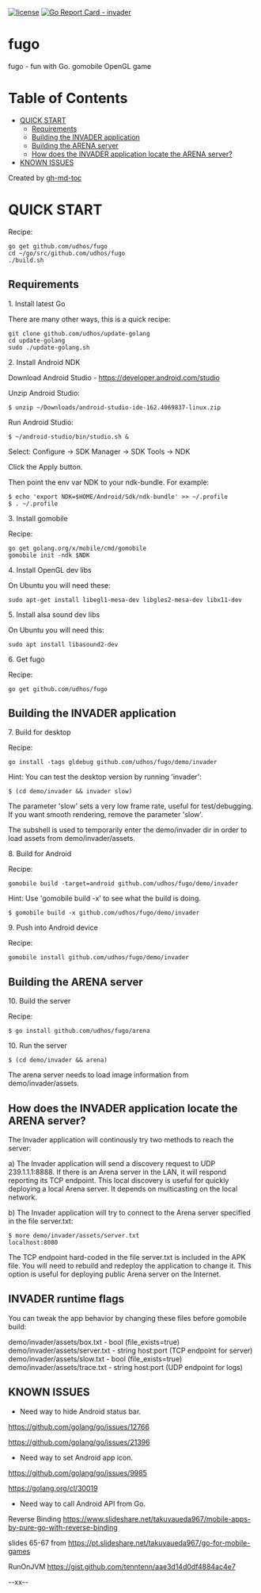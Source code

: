 [![license](http://img.shields.io/badge/license-MIT-blue.svg)](https://github.com/udhos/fugo/blob/master/LICENSE)
[![Go Report Card - invader](https://goreportcard.com/badge/github.com/udhos/fugo/invader)](https://goreportcard.com/report/github.com/udhos/fugo/invader)

# fugo
fugo - fun with Go. gomobile OpenGL game

# Table of Contents

* [QUICK START](#quick-start)
  * [Requirements](#requirements)
  * [Building the INVADER application](#building-the-invader-application)
  * [Building the ARENA server](#building-the-arena-server)
  * [How does the INVADER application locate the ARENA server?](#how-does-the-invader-application-locate-the-arena-server)
* [KNOWN ISSUES](#known-issues)

Created by [gh-md-toc](https://github.com/ekalinin/github-markdown-toc.go)

# QUICK START

Recipe:

    go get github.com/udhos/fugo
    cd ~/go/src/github.com/udhos/fugo
    ./build.sh

## Requirements

1\. Install latest Go

There are many other ways, this is a quick recipe:

    git clone github.com/udhos/update-golang
    cd update-golang
    sudo ./update-golang.sh

2\. Install Android NDK

Download Android Studio - https://developer.android.com/studio

Unzip Android Studio:

    $ unzip ~/Downloads/android-studio-ide-162.4069837-linux.zip

Run Android Studio:

    $ ~/android-studio/bin/studio.sh &

Select: Configure -> SDK Manager -> SDK Tools -> NDK

Click the Apply button.

Then point the env var NDK to your ndk-bundle. For example:

    $ echo 'export NDK=$HOME/Android/Sdk/ndk-bundle' >> ~/.profile
    $ . ~/.profile

3\. Install gomobile

Recipe:

    go get golang.org/x/mobile/cmd/gomobile
    gomobile init -ndk $NDK

4\. Install OpenGL dev libs

On Ubuntu you will need these:

    sudo apt-get install libegl1-mesa-dev libgles2-mesa-dev libx11-dev

5\. Install alsa sound dev libs

On Ubuntu you will need this:

    sudo apt install libasound2-dev

6\. Get fugo

Recipe:

    go get github.com/udhos/fugo

## Building the INVADER application

7\. Build for desktop

Recipe:

    go install -tags gldebug github.com/udhos/fugo/demo/invader

Hint: You can test the desktop version by running 'invader':

    $ (cd demo/invader && invader slow)

The parameter 'slow' sets a very low frame rate, useful for test/debugging.
If you want smooth rendering, remove the parameter 'slow'.

The subshell is used to temporarily enter the demo/invader dir in order to load assets from demo/invader/assets.

8\. Build for Android

Recipe:

    gomobile build -target=android github.com/udhos/fugo/demo/invader

Hint: Use 'gomobile build -x' to see what the build is doing.

    $ gomobile build -x github.com/udhos/fugo/demo/invader

9\. Push into Android device

Recipe:

    gomobile install github.com/udhos/fugo/demo/invader

## Building the ARENA server

10\. Build the server

Recipe:

    $ go install github.com/udhos/fugo/arena

10\. Run the server

    $ (cd demo/invader && arena)

The arena server needs to load image information from demo/invader/assets.

## How does the INVADER application locate the ARENA server?

The Invader application will continously try two methods to reach the server:

a) The Invader application will send a discovery request to UDP 239.1.1.1:8888. If there is an Arena server in the LAN, it will respond reporting its TCP endpoint. This local discovery is useful for quickly deploying a local Arena server. It depends on multicasting on the local network.

b) The Invader application will try to connect to the Arena server specified in the file server.txt:

    $ more demo/invader/assets/server.txt 
    localhost:8080

The TCP endpoint hard-coded in the file server.txt is included in the APK file. You will need to rebuild and redeploy the application to change it. This option is useful for deploying public Arena server on the Internet.

## INVADER runtime flags

You can tweak the app behavior by changing these files before gomobile build:

demo/invader/assets/box.txt    - bool (file_exists=true)
demo/invader/assets/server.txt - string host:port (TCP endpoint for server)
demo/invader/assets/slow.txt   - bool (file_exists=true)
demo/invader/assets/trace.txt  - string host:port (UDP endpoint for logs)

## KNOWN ISSUES

- Need way to hide Android status bar.

https://github.com/golang/go/issues/12766

https://github.com/golang/go/issues/21396

- Need way to set Android app icon.

https://github.com/golang/go/issues/9985

https://golang.org/cl/30019

- Need way to call Android API from Go.

Reverse Binding https://www.slideshare.net/takuyaueda967/mobile-apps-by-pure-go-with-reverse-binding

slides 65-67 from https://pt.slideshare.net/takuyaueda967/go-for-mobile-games

RunOnJVM https://gist.github.com/tenntenn/aae3d14d0df4884ac4e7

--xx--

